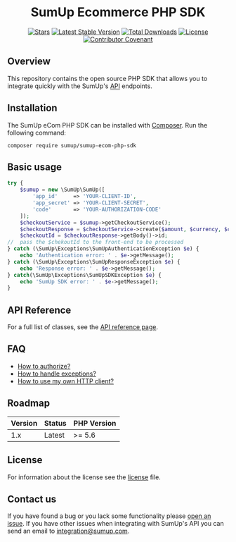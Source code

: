 <div align="center">

# SumUp Ecommerce PHP SDK

[![Stars](https://img.shields.io/github/stars/sumup/sumup-ecom-php-sdk?style=social)](https://github.com/sumup/sumup-go/)
[![Latest Stable Version](https://poser.pugx.org/sumup/sumup-ecom-php-sdk/v/stable.svg)](https://packagist.org/packages/sumup/sumup-ecom-php-sdk)
[![Total Downloads](https://poser.pugx.org/sumup/sumup-ecom-php-sdk/downloads.svg)](https://packagist.org/packages/sumup/sumup-ecom-php-sdk)
[![License](https://img.shields.io/github/license/sumup/sumup-go)](./LICENSE)
[![Contributor Covenant](https://img.shields.io/badge/Contributor%20Covenant-v2.1%20adopted-ff69b4.svg)](https://github.com/sumup/sumup-go/tree/main/CODE_OF_CONDUCT.md)

</div>

## Overview

This repository contains the open source PHP SDK that allows you to integrate quickly with the SumUp's [API](https://developer.sumup.com/rest-api) endpoints.

## Installation

The SumUp eCom PHP SDK can be installed with [Composer](https://getcomposer.org/). Run the following command:

```
composer require sumup/sumup-ecom-php-sdk
```

## Basic usage

```php
try {
    $sumup = new \SumUp\SumUp([
        'app_id'     => 'YOUR-CLIENT-ID',
        'app_secret' => 'YOUR-CLIENT-SECRET',
        'code'       => 'YOUR-AUTHORIZATION-CODE'
    ]);
    $checkoutService = $sumup->getCheckoutService();
    $checkoutResponse = $checkoutService->create($amount, $currency, $checkoutRef, $payToEmail);
    $checkoutId = $checkoutResponse->getBody()->id;
//  pass the $chekoutId to the front-end to be processed
} catch (\SumUp\Exceptions\SumUpAuthenticationException $e) {
    echo 'Authentication error: ' . $e->getMessage();
} catch (\SumUp\Exceptions\SumUpResponseException $e) {
    echo 'Response error: ' . $e->getMessage();
} catch(\SumUp\Exceptions\SumUpSDKException $e) {
    echo 'SumUp SDK error: ' . $e->getMessage();
}
```

## API Reference

For a full list of classes, see the [API reference page](https://github.com/sumup/sumup-ecom-php-sdk/tree/master/docs).

## FAQ

* [How to authorize?](https://github.com/sumup/sumup-ecom-php-sdk/blob/master/docs/HowToAuthorize.md)
* [How to handle exceptions?](https://github.com/sumup/sumup-ecom-php-sdk/blob/master/docs/ExceptionsHandling.md)
* [How to use my own HTTP client?](https://github.com/sumup/sumup-ecom-php-sdk/blob/master/docs/HowToOverrideHttpClient.md)

## Roadmap

| Version | Status | PHP Version |
|--- |--- |--- |
| 1.x | Latest | \>= 5.6 |

## License

For information about the license see the [license](https://github.com/sumup/sumup-ecom-php-sdk/blob/master/LICENSE.md) file.

## Contact us

If you have found a bug or you lack some functionality please [open an issue](https://github.com/sumup/sumup-ecom-php-sdk/issues/new). If you have other issues when integrating with SumUp's API you can send an email to [integration@sumup.com](mailto:integration@sumup.com).
